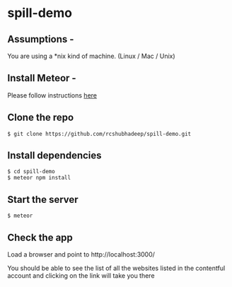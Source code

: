 # spill-demo

## Assumptions -

You are using a *nix kind of machine. (Linux / Mac / Unix)

## Install Meteor -

Please follow instructions [here](https://www.meteor.com/install)

## Clone the repo

```
$ git clone https://github.com/rcshubhadeep/spill-demo.git
```

## Install dependencies

```
$ cd spill-demo
$ meteor npm install
```

## Start the server

```
$ meteor
```

## Check the app

Load a browser and point to http://localhost:3000/

You should be able to see the list of all the websites listed in the contentful account and clicking on the link will take you there
